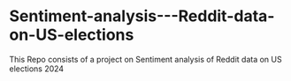 # Sentiment-analysis---Reddit-data-on-US-elections
This Repo consists of a project on Sentiment analysis of Reddit data on US elections 2024
